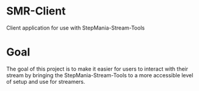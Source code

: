 # SMR-Client
Client application for use with StepMania-Stream-Tools


# Goal
The goal of this project is to make it easier for users to interact with their stream by bringing the StepMania-Stream-Tools to a more accessible level of setup and use for streamers.